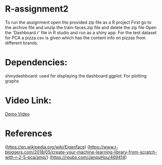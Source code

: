 # R-assignment2
To run the assignment open the provided zip file as a R project
First go to the archive file and unzip the train-faces.zip file and delete the zip file
Open the 'Dashboard.r' file in R studio and run as a shiny app.
For the test dataset for PCA a pizza.csv is given which has the content info on pizzas
from different brands.

# Dependencies:
shinydashboard: used for displaying the dashboard
ggplot: For plotting graphs

# Video Link:
[Demo Video](https://youtu.be/pVvi0h4BWSE)

# References 
(https://en.wikipedia.org/wiki/Eigenface)
(https://www.r-bloggers.com/2018/05/create-your-machine-learning-library-from-scratch-with-r-2-5-pca/amp/)
(https://rpubs.com/JanpuHou/469414)
